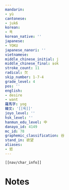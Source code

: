 ```yaml
---
mandarin:
- yù
cantonese:
- juk6
korean:
- 욕
korean_native: ''
japanese:
- YOKU
japanese_nanori: ''
vietnamese:
middle_chinese_initial: j
middle_chinese_final: ɨok
stroke_count: 11
radical: 欠
skip_number: 1-7-4
grade_level: 4
pos: ''
english:
- desire
- want
羅馬字: yog
韓文: '[[욕]]'
joyo_level: ''
hsk_level: ''
hanmun_edu_level: 中
danayo_id: 4149
mc_id: 78
graphemic_classification: 谷
stand_in: 欲望
aliases:
- 慾
---
```

```meta-bind-embed
[[nav/char_info]]
```

# Notes
